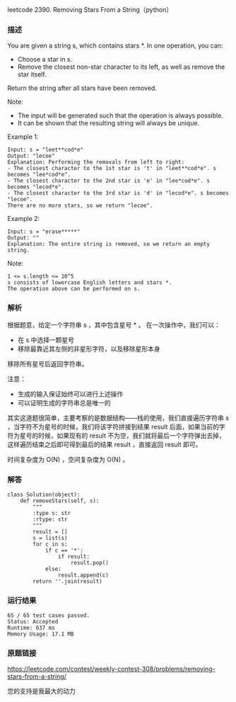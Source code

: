 leetcode  2390. Removing Stars From a String（python）




### 描述

You are given a string s, which contains stars *. In one operation, you can:

* Choose a star in s.
* Remove the closest non-star character to its left, as well as remove the star itself.

Return the string after all stars have been removed.

Note:

* The input will be generated such that the operation is always possible.
* It can be shown that the resulting string will always be unique.



Example 1:

	Input: s = "leet**cod*e"
	Output: "lecoe"
	Explanation: Performing the removals from left to right:
	- The closest character to the 1st star is 't' in "leet**cod*e". s becomes "lee*cod*e".
	- The closest character to the 2nd star is 'e' in "lee*cod*e". s becomes "lecod*e".
	- The closest character to the 3rd star is 'd' in "lecod*e". s becomes "lecoe".
	There are no more stars, so we return "lecoe".

	
Example 2:

	Input: s = "erase*****"
	Output: ""
	Explanation: The entire string is removed, so we return an empty string.




Note:

	1 <= s.length <= 10^5
	s consists of lowercase English letters and stars *.
	The operation above can be performed on s.


### 解析

根据题意，给定一个字符串 s ，其中包含星号 * 。 在一次操作中，我们可以：

* 在 s 中选择一颗星号
* 移除最靠近其左侧的非星形字符，以及移除星形本身

移除所有星号后返回字符串。

注意：

* 生成的输入保证始终可以进行上述操作
* 可以证明生成的字符串总是唯一的


其实这道题很简单，主要考察的是数据结构——栈的使用，我们直接遍历字符串 s ，当字符不为星号的时候，我们将该字符拼接到结果 result 后面，如果当前的字符为星号的时候，如果现有的 result 不为空，我们就将最后一个字符弹出去掉，这样遍历结束之后即可得到最后的结果 result ，直接返回 result 即可。

时间复杂度为 O(N) ，空间复杂度为 O(N) 。

### 解答

	class Solution(object):
	    def removeStars(self, s):
	        """
	        :type s: str
	        :rtype: str
	        """
	        result = []
	        s = list(s)
	        for c in s:
	            if c == '*':
	                if result:
	                    result.pop()
	            else:
	                result.append(c)
	        return ''.join(result)
	        

### 运行结果

	
	65 / 65 test cases passed.
	Status: Accepted
	Runtime: 637 ms
	Memory Usage: 17.1 MB

### 原题链接

https://leetcode.com/contest/weekly-contest-308/problems/removing-stars-from-a-string/


您的支持是我最大的动力
